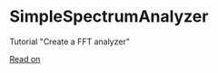 SimpleSpectrumAnalyzer
======================

Tutorial "Create a FFT analyzer"

[Read on](http://sample-hold.com/2011/11/23/create-a-fft-analyzer-part-i-prerequisites-concerns-and-setup/)
